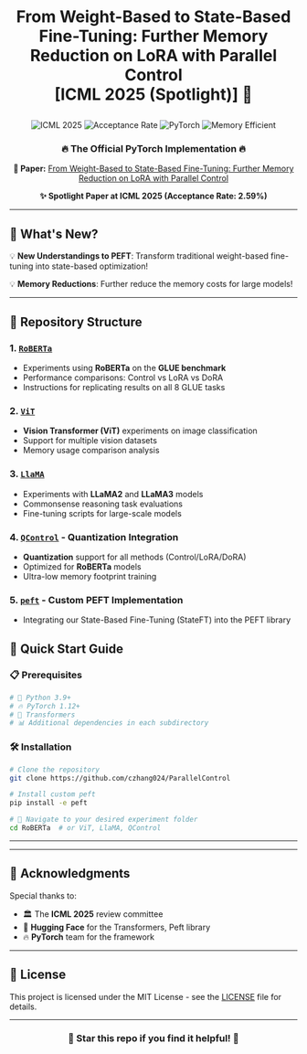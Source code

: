 <h1 align="center">
    <p> From Weight-Based to State-Based Fine-Tuning: Further Memory Reduction on
LoRA with Parallel Control <br> 
    [ICML 2025 (Spotlight)] 🌟</p>
</h1>

<div align="center">
  <img src="https://img.shields.io/badge/ICML-2025-red?style=for-the-badge&logo=arxiv" alt="ICML 2025">
  <img src="https://img.shields.io/badge/Spotlight-2.59%25-gold?style=for-the-badge" alt="Acceptance Rate">
  <img src="https://img.shields.io/badge/PyTorch-EE4C2C?style=for-the-badge&logo=pytorch&logoColor=white" alt="PyTorch">
  <img src="https://img.shields.io/badge/Memory-Efficient-green?style=for-the-badge" alt="Memory Efficient">
</div>

<div align="center">
  <h3>🔥 The Official PyTorch Implementation 🔥</h3>
  <p><strong>📄 Paper:</strong> <a href="TBD">From Weight-Based to State-Based Fine-Tuning: Further Memory Reduction on LoRA with Parallel Control</a></p>
  <p><strong>✨ Spotlight Paper at ICML 2025 (Acceptance Rate: 2.59%)</strong></p>
</div>

---

## 🎯 What's New?

💡 **New Understandings to PEFT**: Transform traditional weight-based fine-tuning into state-based optimization!

💡 **Memory Reductions**: Further reduce the memory costs for large models!

---

## 📁 Repository Structure

### 1. [`RoBERTa`](./RoBERTa/)
- Experiments using **RoBERTa** on the **GLUE benchmark**
- Performance comparisons: Control vs LoRA vs DoRA
- Instructions for replicating results on all 8 GLUE tasks


### 2. [`ViT`](./ViT/) 
- **Vision Transformer (ViT)** experiments on image classification
- Support for multiple vision datasets
- Memory usage comparison analysis


### 3. [`LlaMA`](./LlaMA/) 
- Experiments with **LLaMA2** and **LLaMA3** models
- Commonsense reasoning task evaluations
- Fine-tuning scripts for large-scale models


### 4. [`QControl`](./QControl/) - Quantization Integration
- **Quantization** support for all methods (Control/LoRA/DoRA)
- Optimized for **RoBERTa** models
- Ultra-low memory footprint training

### 5. [`peft`](./peft/) - Custom PEFT Implementation
 - Integrating our State-Based Fine-Tuning (StateFT) into the PEFT library

## 🚀 Quick Start Guide

### 📋 Prerequisites
```bash
# 🐍 Python 3.9+
# 🔥 PyTorch 1.12+
# 🤗 Transformers
# 📊 Additional dependencies in each subdirectory
```

### 🛠️ Installation
```bash
# Clone the repository
git clone https://github.com/czhang024/ParallelControl

# Install custom peft
pip install -e peft

# 📂 Navigate to your desired experiment folder
cd RoBERTa  # or ViT, LlaMA, QControl
```

---

<!-- ## 📚 Citation

If you use this work in your research, please cite our paper:

```bibtex
@inproceedings{your2025memory,
  title={From Weight-Based to State-Based Fine-Tuning: Further Memory Reduction on LoRA with Parallel Control},
  author={Your Name and Co-authors},
  booktitle={International Conference on Machine Learning (ICML)},
  year={2025},
  note={Spotlight Paper, Acceptance Rate: 2.59\%}
}
``` -->

---

## 🙏 Acknowledgments

Special thanks to:
- 🏛️ The **ICML 2025** review committee
- 🤗 **Hugging Face** for the Transformers, Peft library
- 🔥 **PyTorch** team for the framework

---

## 📄 License

This project is licensed under the MIT License - see the [LICENSE](LICENSE) file for details.

---

<div align="center">
  <h3>🌟 Star this repo if you find it helpful! 🌟</h3>
</div>
